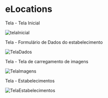 # eLocations

Tela - Tela Inicial 

![telaInicial](https://user-images.githubusercontent.com/24457337/119600242-024cfa80-bdbd-11eb-89d3-da4e8b202126.png)

Tela - Formulário de Dados do estabelecimento

![TelaDados](https://user-images.githubusercontent.com/24457337/119600237-00833700-bdbd-11eb-9b6d-abf802242fb4.png)

Tela - Tela de carregamento de imagens

![TelaImagens](https://user-images.githubusercontent.com/24457337/119600240-01b46400-bdbd-11eb-9217-869d5c522c7c.png)

Tela - Estabelecimentos

![TelaEstabelecimentos](https://user-images.githubusercontent.com/24457337/119600239-01b46400-bdbd-11eb-8593-3d1d39932330.png)
